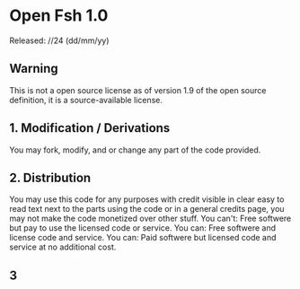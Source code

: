 # Open Fsh 1.0
Released: //24 (dd/mm/yy)

## Warning
This is not a open source license as of version 1.9 of the open source definition, it is a source-available license.

## 1. Modification / Derivations
You may fork, modify, and or change any part of the code provided.

## 2. Distribution
You may use this code for any purposes with credit visible in clear easy to read text next to the parts using the code or in a general credits page, you may not make the code monetized over other stuff.
You can't: Free softwere but pay to use the licensed code or service.
You can: Free softwere and license code and service.
You can: Paid softwere but licensed code and service at no additional cost.

## 3
